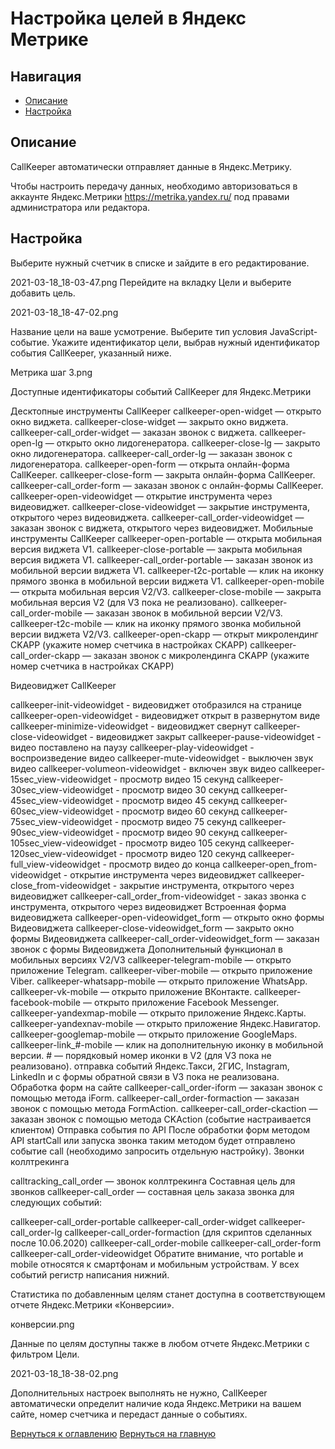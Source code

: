 # Настройка целей в Яндекс Метрике

## Навигация
* [Описание ](#Описание)
* [Настройка ](#Настройка)


## Описание 

CallKeeper автоматически отправляет данные в Яндекс.Метрику.

Чтобы настроить передачу данных, необходимо авторизоваться в аккаунте Яндекс.Метрики https://metrika.yandex.ru/ под правами администратора или редактора.

## Настройка 

Выберите нужный счетчик в списке и зайдите в его редактирование. 

2021-03-18_18-03-47.png
Перейдите на вкладку Цели и выберите добавить цель. 

2021-03-18_18-47-02.png

Название цели на ваше усмотрение. Выберите тип условия JavaScript-событие. Укажите идентификатор цели, выбрав нужный идентификатор события CallKeeper, указанный ниже.


Метрика шаг 3.png

Доступные идентификаторы событий CallKeeper для Яндекс.Метрики 


Десктопные инструменты CallKeeper
callkeeper-open-widget — открыто окно виджета.
callkeeper-close-widget — закрыто окно виджета.
callkeeper-call_order-widget — заказан звонок с виджета.
callkeeper-open-lg — открыто окно лидогенератора.
callkeeper-close-lg — закрыто окно лидогенератора.
callkeeper-call_order-lg — заказан звонок с лидогенератора.
callkeeper-open-form — открыта онлайн-форма CallKeeper.
callkeeper-close-form — закрыта онлайн-форма CallKeeper.
callkeeper-call_order-form — заказан звонок с онлайн-формы CallKeeper.
callkeeper-open-videowidget — открытие инструмента через видеовиджет.
callkeeper-close-videowidget — закрытие инструмента, открытого через видеовиджета.
callkeeper-call_order-videowidget — заказан звонок с виджета, открытого через видеовиджет.
Мобильные инструменты CallKeeper
callkeeper-open-portable — открыта мобильная версия виджета V1.
callkeeper-close-portable — закрыта мобильная версия виджета V1.
callkeeper-call_order-portable — заказан звонок из мобильной версии виджета V1.
callkeeper-t2c-portable — клик на иконку прямого звонка в мобильной версии виджета V1.
callkeeper-open-mobile — открыта мобильная версия V2/V3.
callkeeper-close-mobile — закрыта мобильная версия V2 (для V3 пока не реализовано).
callkeeper-call_order-mobile — заказан звонок в мобильной версии V2/V3.
callkeeper-t2c-mobile — клик на иконку прямого звонка мобильной версии виджета V2/V3.
callkeeper-open-ckapp — открыт микролендинг CKAPP (укажите номер счетчика в настройках CKAPP)
callkeeper-call_order-ckapp — заказан звонок с микролендинга CKAPP (укажите номер счетчика в настройках CKAPP)

Видеовиджет CallKeeper 

callkeeper-init-videowidget - видеовиджет отобразился на странице
callkeeper-open-videowidget - видеовиджет открыт в развернутом виде
callkeeper-minimize-videowidget - видеовиджет свернут
callkeeper-close-videowidget - видеовиджет закрыт
callkeeper-pause-videowidget - видео поставлено на паузу
callkeeper-play-videowidget - воспроизведение видео
callkeeper-mute-videowidget - выключен звук видео
callkeeper-volumeon-videowidget - включен звук видео
callkeeper-15sec_view-videowidget - просмотр видео 15 секунд
callkeeper-30sec_view-videowidget - просмотр видео 30 секунд
callkeeper-45sec_view-videowidget - просмотр видео 45 секунд
callkeeper-60sec_view-videowidget - просмотр видео 60 секунд
callkeeper-75sec_view-videowidget - просмотр видео 75 секунд
callkeeper-90sec_view-videowidget - просмотр видео 90 секунд
callkeeper-105sec_view-videowidget - просмотр видео 105 секунд
callkeeper-120sec_view-videowidget - просмотр видео 120 секунд
callkeeper-full_view-videowidget - просмотр видео до конца
callkeeper-open_from-videowidget - открытие инструмента через видеовиджет
callkeeper-close_from-videowidget - закрытие инструмента, открытого через видеовиджет
callkeeper-call_order_from-videowidget - заказ звонка с инструмента, открытого через видеовиджет
Встроенная форма видеовиджета
callkeeper-open-videowidget_form — открыто окно формы Видеовиджета
callkeeper-close-videowidget_form — закрыто окно формы Видеовиджета
callkeeper-call_order-videowidget_form — заказан звонок с формы Видеовиджета
Дополнительный функционал в мобильных версиях V2/V3
callkeeper-telegram-mobile — открыто приложение Telegram.
callkeeper-viber-mobile — открыто приложение Viber.
callkeeper-whatsapp-mobile — открыто приложение WhatsApp.
callkeeper-vk-mobile — открыто приложение ВКонтакте.
callkeeper-facebook-mobile — открыто приложение Facebook Messenger.
callkeeper-yandexmap-mobile — открыто приложение Яндекс.Карты.
callkeeper-yandexnav-mobile — открыто приложение Яндекс.Навигатор.
callkeeper-googlemap-mobile — открыто приложение GoogleMaps.
callkeeper-link_#-mobile — клик на дополнительную иконку в мобильной версии. # — порядковый номер иконки в V2 (для V3 пока не реализовано).
отправка событий Яндекс.Такси, 2ГИС, Instagram, LinkedIn и с формы обратной связи в V3 пока не реализована.
Обработка форм на сайте
callkeeper-call_order-iform — заказан звонок с помощью метода iForm.
callkeeper-call_order-formaction — заказан звонок с помощью метода FormAction.
callkeeper-call_order-ckaction — заказан звонок с помощью метода CKAction (событие настраивается клиентом)
Отправка события по API
После обработки форм методом API startCall или запуска звонка таким методом будет отправлено событие call (необходимо запросить отдельную настройку).
Звонки коллтрекинга

calltracking_call_order — звонок коллтрекинга
Составная цель для звонков
callkeeper-call_order — составная цель заказа звонка для следующих событий:

callkeeper-call_order-portable
callkeeper-call_order-widget
callkeeper-call_order-lg
callkeeper-call_order-formaction
(для скриптов сделанных после 10.06.2020)
callkeeper-call_order-mobile
callkeeper-call_order-form
callkeeper-call_order-videowidget
Обратите внимание, что portable и mobile относятся к смартфонам и мобильным устройствам. У всех событий регистр написания нижний.


Статистика по добавленным целям станет доступна в соответствующем отчете Яндекс.Метрики «Конверсии».


конверсии.png

Данные по целям доступны также в любом отчете Яндекс.Метрики с фильтром Цели.


2021-03-18_18-38-02.png

Дополнительных настроек выполнять не нужно, CallKeeper автоматически определит наличие кода Яндекс.Метрики на вашем сайте, номер счетчика и передаст данные о событиях.

[Вернуться к оглавлению](#навигация)
[Вернуться на главную](/README.md/#documentation)